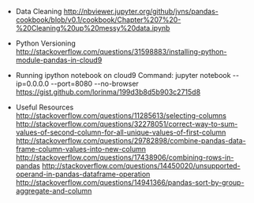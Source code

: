 * Data Cleaning
http://nbviewer.jupyter.org/github/jvns/pandas-cookbook/blob/v0.1/cookbook/Chapter%207%20-%20Cleaning%20up%20messy%20data.ipynb

* Python Versioning
http://stackoverflow.com/questions/31598883/installing-python-module-pandas-in-cloud9

* Running ipython notebook on cloud9
Command: jupyter notebook --ip=0.0.0.0 --port=8080 --no-browser
https://gist.github.com/lorinma/199d3b8d5b903c2715d8

* Useful Resources
http://stackoverflow.com/questions/11285613/selecting-columns
http://stackoverflow.com/questions/32278051/correct-way-to-sum-values-of-second-column-for-all-unique-values-of-first-column
http://stackoverflow.com/questions/29782898/combine-pandas-data-frame-column-values-into-new-column
http://stackoverflow.com/questions/17438906/combining-rows-in-pandas
http://stackoverflow.com/questions/14450020/unsupported-operand-in-pandas-dataframe-operation
http://stackoverflow.com/questions/14941366/pandas-sort-by-group-aggregate-and-column